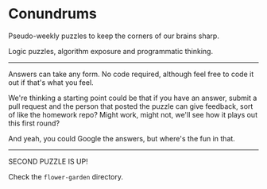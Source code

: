 # Conundrums

Pseudo-weekly puzzles to keep the corners of our brains sharp.

Logic puzzles, algorithm exposure and programmatic thinking.

______________

Answers can take any form.
No code required, although feel free to code it out if that's what you feel.

We're thinking a starting point could be that if you have an answer, submit a pull request and the person that posted the puzzle can give feedback, sort of like the homework repo? Might work, might not, we'll see how it plays out this first round?


And yeah, you could Google the answers, but where's the fun in that.

______________

SECOND PUZZLE IS UP!

Check the `flower-garden` directory.
